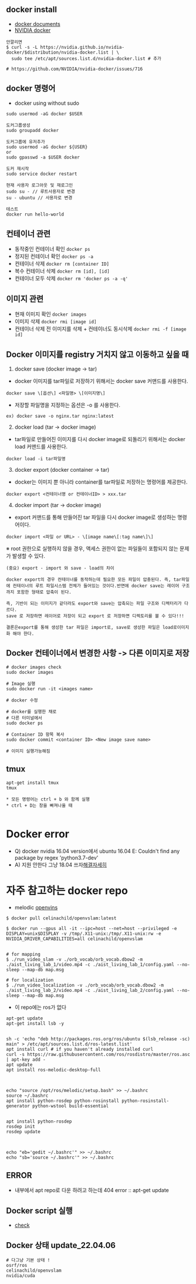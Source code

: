 ## docker install
- [docker documents](https://docs.docker.com/engine/install/ubuntu/)
- [NVIDIA docker](https://docs.nvidia.com/datacenter/cloud-native/container-toolkit/install-guide.html#docker)

```
안깔리면
$ curl -s -L https://nvidia.github.io/nvidia-docker/$distribution/nvidia-docker.list | \
  sudo tee /etc/apt/sources.list.d/nvidia-docker.list # 추가
  
# https://github.com/NVIDIA/nvidia-docker/issues/716
```


## docker 명령어
- docker using without sudo 
```
sudo usermod -aG docker $USER
```

```
도커그룹생성
sudo groupadd docker

도커그룹에 유저추가
sudo usermod -aG docker ${USER}
or
sudo gpasswd -a $USER docker

도커 재시작
sudo service docker restart

현재 사용자 로그아웃 및 재로그인
sudo su - // 루트사용자로 변경
su - ubuntu // 사용자로 변경

테스트
docker run hello-world
```

## 컨테이너 관련
- 동작중인 컨테이너 확인
```docker ps```
- 정지된 컨테이너 확인
```docker ps -a```
- 컨테이너 삭제
```docker rm [container ID]```
- 복수 컨테이너 삭제
```docker rm [id], [id]```  
- 컨테이너 모두 삭제
```docker rm 'docker ps -a -q' ```


## 이미지 관련

- 현재 이미지 확인
```docker images```
- 이미지 삭제
```docker rmi [image id]```
- 컨테이너 삭제 전 이미지를 삭제 + 컨테이너도 동시삭제
```docker rmi -f [image id]```


## Docker 이미지를 registry 거치지 않고 이동하고 싶을 때 

1. docker save (docker image -> tar)
- docker 이미지를 tar파일로 저장하기 위해서는 docker save 커맨드를 사용한다.
```
docker save \[옵션\] <파일명> \[이미지명\]
```
- 저장할 파일명을 지정하는 옵션은 -o 를 사용한다.
```
ex) docker save -o nginx.tar nginx:latest
```

2. docker load (tar -> docker image)
- tar파일로 만들어진 이미지를 다시 docker image로 되돌리기 위해서는 docker load 커맨드를 사용한다.
```
docker load -i tar파일명
```

3. docker export (docker container -> tar)
- docker는 이미지 뿐 아니라 container를 tar파일로 저장하는 명령어를 제공한다.
```
docker export <컨테이너명 or 컨테이너ID> > xxx.tar
``` 

4. docker import (tar -> docker image)
- export 커맨드를 통해 만들어진 tar 파일을 다시 docker image로 생성하는 명령어이다.
```
docker import <파일 or URL> - \[image name\[:tag name\]\]
```
※ root 권한으로 실행하지 않을 경우, 액세스 권한이 없는 파일들이 포함되지 않는 문제가 발생할 수 있다.

 
```
(중요) export - import 와 save - load의 차이

docker export의 경우 컨테이너를 동작하는데 필요한 모든 파일이 압충된다. 즉, tar파일에 컨테이너의 루트 파일시스템 전체가 들어있는 것이다.반면에 docker save는 레이어 구조까지 포함한 형태로 압축이 된다.

즉, 기반이 되는 이미지가 같더라도 export와 save는 압축되는 파일 구조와 디렉터리가 다르다.
save 로 저장하면 레이어로 저장이 되고 export 로 저장하면 디렉토리를 볼 수 있다!!!

결론은export를 통해 생성한 tar 파일은 import로, save로 생성한 파일은 load로이미지화 해야 한다.
```

## Docker 컨테이너에서 변경한 사항 -> 다른 이미지로 저장
```
# docker images check
sudo docker images 

# Image 실행
sudo docker run -it <images name>

# docker 수정

# docker를 실행한 채로
# 다른 터미널에서 
sudo docker ps

# Container ID 항목 복사
sudo docker commit <container ID> <New image save name>

# 이미지 실행가능해짐
```

## tmux
```
apt-get install tmux
tmux

* 모든 명령어는 ctrl + b 와 함께 실행
* ctrl + D는 창을 빠져나올 때


```



# Docker error
- Q) docker nvidia 16.04 version에서 ubuntu 16.04 E: Couldn't find any package by regex 'python3.7-dev'
- A) 지원 안한다 그냥 18.04 쓰자[해결자세히](https://somjang.tistory.com/entry/Docker-ubuntu1604-%EC%97%90%EC%84%9C-deadsnakes-PPA%EB%A5%BC-%ED%86%B5%ED%95%9C-Python-%EC%84%A4%EC%B9%98-%EC%A7%80%EC%9B%90-%EC%A2%85%EB%A3%8C-%EB%B0%8F-%ED%95%B4%EA%B2%B0-%EB%B0%A9%EB%B2%95) 



# 자주 참고하는 docker repo
- melodic [openvins](https://hub.docker.com/r/celinachild/openvslam)
```
$ docker pull celinachild/openvslam:latest

$ docker run --gpus all -it --ipc=host --net=host --privileged -e DISPLAY=unix$DISPLAY -v /tmp/.X11-unix:/tmp/.X11-unix:rw -e NVIDIA_DRIVER_CAPABILITIES=all celinachild/openvslam 


# for mapping
$ ./run_video_slam -v ./orb_vocab/orb_vocab.dbow2 -m ./aist_living_lab_1/video.mp4 -c ./aist_living_lab_1/config.yaml --no-sleep --map-db map.msg

# for localization
$ ./run_video_localization -v ./orb_vocab/orb_vocab.dbow2 -m ./aist_living_lab_2/video.mp4 -c ./aist_living_lab_2/config.yaml --no-sleep --map-db map.msg
```


- 이 repo에는 ros가 없다
```
apt-get update
apt-get install lsb -y


sh -c 'echo "deb http://packages.ros.org/ros/ubuntu $(lsb_release -sc) main" > /etc/apt/sources.list.d/ros-latest.list'
apt install curl # if you haven't already installed curl
curl -s https://raw.githubusercontent.com/ros/rosdistro/master/ros.asc | apt-key add -
apt update
apt install ros-melodic-desktop-full



echo "source /opt/ros/melodic/setup.bash" >> ~/.bashrc
source ~/.bashrc
apt install python-rosdep python-rosinstall python-rosinstall-generator python-wstool build-essential


apt install python-rosdep
rosdep init
rosdep update



echo "eb='gedit ~/.bashrc'" >> ~/.bashrc
echo "sb='source ~/.bashrc'" >> ~/.bashrc
```

## ERROR
- 내부에서 apt repo로 다운 하려고 하는데 404 error :: apt-get update



## Docker script 실행
- [check](https://swiftcam.tistory.com/537)


## Docker 상태 update_22.04.06
```
# 다그냥 기본 상태 ! 
osrf/ros
celinachild/openvslam
nvidia/cuda
```

